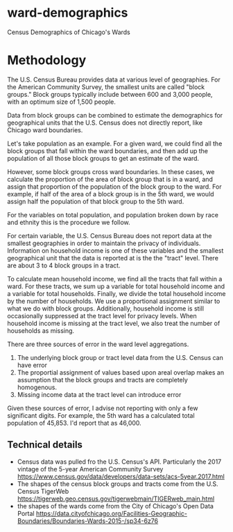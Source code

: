 # ward-demographics
Census Demographics of Chicago's Wards

# Methodology

The U.S. Census Bureau provides data at various level of
geographies. For the American Community Survey, the smallest units are
called "block groups." Block groups typically include between 600 and
3,000 people, with an optimum size of 1,500 people.

Data from block groups can be combined to estimate the demographics
for geographical units that the U.S. Census does not directly report,
like Chicago ward boundaries.

Let's take population as an example. For a given ward, we could find
all the block groups that fall within the ward boundaries, and then
add up the population of all those block groups to get an estimate of
the ward.

However, some block groups cross ward boundaries. In these cases, we
calculate the proportion of the area of block group that is in a ward,
and assign that proportion of the population of the block group to the
ward. For example, if half of the area of a block group is in the 5th
ward, we would assign half the population of that block group to the
5th ward.

For the variables on total population, and population broken down by
race and ethnity this is the procedure we follow.

For certain variable, the U.S. Census Bureau does not report data at
the smallest geographies in order to maintain the privacy of
individuals. Information on household income is one of these variables
and the smallest geographical unit that the data is reported at is the
the "tract" level. There are about 3 to 4 block groups in a tract.

To calculate mean household income, we find all the tracts that fall
within a ward. For these tracts, we sum up a variable for total
household income and a variable for total households. Finally, we
divide the total household income by the number of households. We use
a proportional assignment similar to what we do with block
groups. Additionally, household income is still occasionally
suppressed at the tract level for privacy levels. When household
income is missing at the tract level, we also treat the number of
households as missing.

There are three sources of error in the ward level aggregations.

1. The underlying block group or tract level data from the U.S. Census can have error 
2. The proportial assignment of values based upon areal overlap makes an assumption that the block groups and tracts are completely homogenous.
3. Missing income data at the tract level can introduce error

Given these sources of error, I advise not reporting with only a few
significant digits. For example, the 5th ward has a calculated total
population of 45,853. I'd report that as 46,000.


## Technical details


- Census data was pulled fro the U.S. Census's API. Particularly the 2017 vintage of the 5-year American Community Survey https://www.census.gov/data/developers/data-sets/acs-5year.2017.html
- The shapes of the census block groups and tracts come from the U.S. Census TigerWeb https://tigerweb.geo.census.gov/tigerwebmain/TIGERweb_main.html
- the shapes of the wards come from the City of Chicago's Open Data Portal https://data.cityofchicago.org/Facilities-Geographic-Boundaries/Boundaries-Wards-2015-/sp34-6z76

